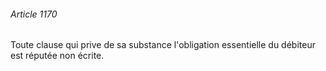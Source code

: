 ###### Article 1170

Toute clause qui prive de sa substance l'obligation essentielle du débiteur est réputée non écrite.

